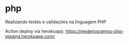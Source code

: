 # php
Realizando testes e validações na linguagem PHP

Action deploy via herokuapp, https://medeirosramos-php-staging.herokuapp.com/
